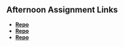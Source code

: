 ## Afternoon Assignment Links

* **[Repo](https://github.com/jakew33/<ASSIGNMENT_REPO>)**
* **[Repo](https://github.com/jakew33/<ASSIGNMENT_REPO>)**
* **[Repo](https://github.com/jakew33/<ASSIGNMENT_REPO>)**
